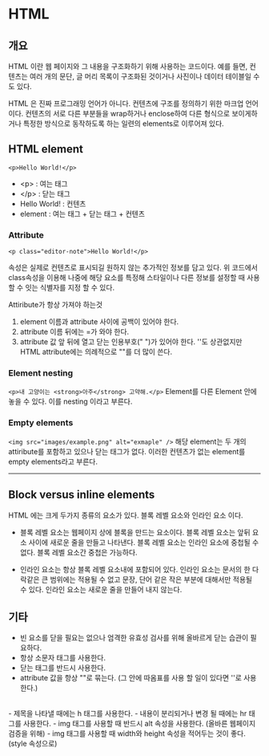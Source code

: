 # HTML

## 개요
HTML 이란 웹 페이지와 그 내용을 구조화하기 위해 사용하는 코드이다. 예를 들면, 컨텐츠는 여러 개의 문단, 글 머리 목록이 구조화된 것이거나 사진이나 데이터 테이블일 수도 있다.

HTML 은 진짜 프로그래밍 언어가 아니다. 컨텐츠에 구조를 정의하기 위한 마크업 언어이다. 컨텐츠의 서로 다른 부분들을 wrap하거나 enclose하여 다른 형식으로 보이게하거나 특정한 방식으로 동작하도록 하는 일련의 elements로 이루어져 있다.

## HTML element

`<p>Hello World!</p>`

- \<p> : 여는 태그
- \</p> : 닫는 태그
- Hello World! : 컨텐츠
- element : 여는 태그 +  닫는 태그 + 컨텐츠

### Attribute
`<p class="editor-note">Hello World!</p>`

속성은 실제로 컨텐츠로 표시되길 원하지 않는 추가적인 정보를 담고 있다.
위 코드에서 class속성을 이용해 나중에 해당 요소를 특정해 스타일이나 다른 정보를 설정할 때 사용할 수 잇는 식별자를 지정 할 수 있다.

Attiribute가 항상 가져야 하는것
1. element 이름과 attribute 사이에 공백이 있어야 한다.
2. attribute 이름 뒤에는 =가 와야 한다.
3. attribute 값 앞 뒤에 열고 닫는 인용부호(" ")가 있어야 한다. ''도 상관없지만 HTML attribute에는 의례적으로 ""를 더 많이 쓴다.

### Element nesting
`<p>내 고양이는 <strong>아주</strong> 고약해.</p>`
Element를 다른 Element 안에 놓을 수 있다. 이를 nesting 이라고 부른다.

### Empty elements
`<img src="images/example.png" alt="exmaple" />`
해당 element는 두 개의 attiribute를 포함하고 있으나 닫는 태그가 없다. 이러한 컨텐츠가 없는 element를 empty elements라고 부른다.

------------------------------------------------------------------------------

## Block versus inline elements

HTML 에는 크게 두가지 종류의 요소가 있다. 블록 레벨 요소와 인라인 요소 이다.

- 블록 레벨 요소는 웹페이지 상에 블록을 만드는 요소이다. 블록 레벨 요소는 앞뒤 요소 사이에 새로운 줄을 만들고 나타낸다. 블록 레벨 요소는 인라인 요소에 중첩될 수 없다. 블록 레벨 요소간 중첩은 가능하다.

- 인라인 요소는 항상 블록 레벨 요소내에 포함되어 있다. 인라인 요소는 문서의 한 다락같은 큰 범위에는 적용될 수 없고 문장, 단어 같은 작은 부분에 대해서만 적용될 수 있다. 인라인 요소는 새로운 줄을 만들어 내지 않는다.

## 기타

- 빈 요소를 닫을 필요는 없으나 엄격한 유효성 검사를 위해 올바르게 닫는 습관이 필요하다.
- 항상 소문자 태그를 사용한다.
- 닫는 태그를 반드시 사용한다.
- attribute 값을 항상 ""로 묶는다. (그 안에 따옴표를 사용 할 일이 있다면 ''로 사용한다.)
<br />
- 제목을 나타낼 때에는 h 태그를 사용한다.
- 내용이 분리되거나 변경 될 때에는 hr 태그를 사용한다.
- img 태그를 사용할 때 반드시 alt 속성을 사용한다. (올바른 웹페이지 검증을 위해)
- img 태그를 사용할 때 width와 height 속성을 적어두는 것이 좋다. (style 속성으로)
